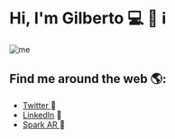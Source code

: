 # Hi, I'm Gilberto 💻 🐍 ℹ️
![me](https://user-images.githubusercontent.com/83747323/117260677-efc24f80-ae14-11eb-864d-f39badca3835.gif)

## Find me around the web 🌎:
- <a href="https://twitter.com/Gilberto_404"> Twitter </a> 🔗
- <a href="https://www.linkedin.com/in/gilberto-nava-marcos/"> LinkedIn</a> 💼
- <a href="https://www.facebook.com/sparkarhub/portfolios/fb/gilberto.navamarcos/"> Spark AR </a> 📁
